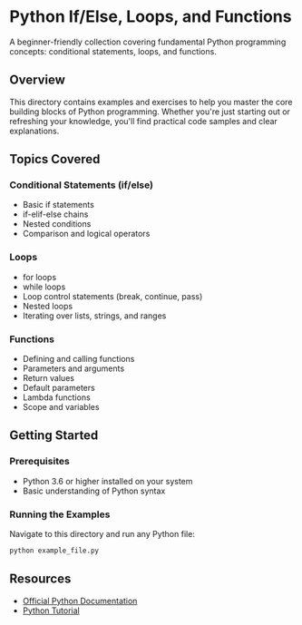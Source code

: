 # Python If/Else, Loops, and Functions

A beginner-friendly collection covering fundamental Python programming concepts: conditional statements, loops, and functions.

## Overview

This directory contains examples and exercises to help you master the core building blocks of Python programming. Whether you're just starting out or refreshing your knowledge, you'll find practical code samples and clear explanations.

## Topics Covered

### Conditional Statements (if/else)
- Basic if statements
- if-elif-else chains
- Nested conditions
- Comparison and logical operators

### Loops
- for loops
- while loops
- Loop control statements (break, continue, pass)
- Nested loops
- Iterating over lists, strings, and ranges

### Functions
- Defining and calling functions
- Parameters and arguments
- Return values
- Default parameters
- Lambda functions
- Scope and variables

## Getting Started

### Prerequisites
- Python 3.6 or higher installed on your system
- Basic understanding of Python syntax

### Running the Examples

Navigate to this directory and run any Python file:

```bash
python example_file.py
```

## Resources

- [Official Python Documentation](https://docs.python.org/3/)
- [Python Tutorial](https://docs.python.org/3/tutorial/)
